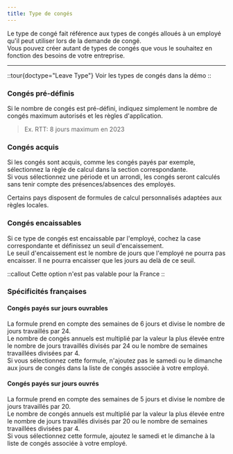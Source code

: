 ```yaml
---
title: Type de congés
---
```


Le type de congé fait référence aux types de congés alloués à un employé qu'il peut utiliser lors de la demande de congé.  
Vous pouvez créer autant de types de congés que vous le souhaitez en fonction des besoins de votre entreprise.

---

::tour{doctype="Leave Type"}
Voir les types de congés dans la démo
::


### Congés pré-définis

Si le nombre de congés est pré-défini, indiquez simplement le nombre de congés maximum autorisés et les règles d'application.

> Ex. RTT: 8 jours maximum en 2023

### Congés acquis

Si les congés sont acquis, comme les congés payés par exemple, sélectionnez la règle de calcul dans la section correspondante.  
Si vous sélectionnez une période et un arrondi, les congés seront calculés sans tenir compte des présences/absences des employés.  

Certains pays disposent de formules de calcul personnalisés adaptées aux règles locales.  

### Congés encaissables

Si ce type de congés est encaissable par l'employé, cochez la case correspondante et définissez un seuil d'encaissement.  
Le seuil d'encaissement est le nombre de jours que l'employé ne pourra pas encaisser. Il ne pourra encaisser que les jours au delà de ce seuil.  

::callout
Cette option n'est pas valable pour la France
::

### Spécificités françaises

#### Congés payés sur jours ouvrables

La formule prend en compte des semaines de 6 jours et divise le nombre de jours travaillés par 24.  
Le nombre de congés annuels est multiplié par la valeur la plus élevée entre le nombre de jours travaillés divisés par 24 ou le nombre de semaines travaillées divisées par 4.  
Si vous sélectionnez cette formule, n'ajoutez pas le samedi ou le dimanche aux jours de congés dans la liste de congés associée à votre employé.  

#### Congés payés sur jours ouvrés

La formule prend en compte des semaines de 5 jours et divise le nombre de jours travaillés par 20.  
Le nombre de congés annuels est multiplié par la valeur la plus élevée entre le nombre de jours travaillés divisés par 20 ou le nombre de semaines travaillées divisées par 4.  
Si vous sélectionnez cette formule, ajoutez le samedi et le dimanche à la liste de congés associée à votre employé.  